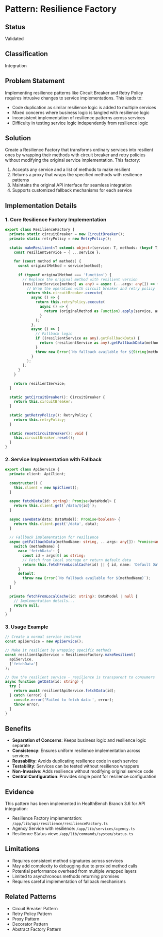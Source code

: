 # Pattern: Resilience Factory

## Status
Validated

## Classification
Integration

## Problem Statement
Implementing resilience patterns like Circuit Breaker and Retry Policy requires intrusive changes to service implementations. This leads to:
- Code duplication as similar resilience logic is added to multiple services
- Mixed concerns where business logic is tangled with resilience logic
- Inconsistent implementation of resilience patterns across services
- Difficulty in testing service logic independently from resilience logic

## Solution
Create a Resilience Factory that transforms ordinary services into resilient ones by wrapping their methods with circuit breaker and retry policies without modifying the original service implementation. This factory:

1. Accepts any service and a list of methods to make resilient
2. Returns a proxy that wraps the specified methods with resilience patterns
3. Maintains the original API interface for seamless integration
4. Supports customized fallback mechanisms for each service

## Implementation Details

### 1. Core Resilience Factory Implementation

```typescript
export class ResilienceFactory {
  private static circuitBreaker = new CircuitBreaker();
  private static retryPolicy = new RetryPolicy();
  
  static makeResilient<T extends object>(service: T, methods: (keyof T)[]): T {
    const resilientService = { ...service };
    
    for (const method of methods) {
      const originalMethod = service[method];
      
      if (typeof originalMethod === 'function') {
        // Replace the original method with resilient version
        (resilientService[method] as any) = async (...args: any[]) => {
          // Wrap the operation with circuit breaker and retry policy
          return this.circuitBreaker.execute(
            async () => {
              return this.retryPolicy.execute(
                async () => {
                  return (originalMethod as Function).apply(service, args);
                }
              );
            },
            async () => {
              // Fallback logic
              if ((resilientService as any).getFallbackData) {
                return (resilientService as any).getFallbackData(method, ...args);
              }
              throw new Error(`No fallback available for ${String(method)}`);
            }
          );
        };
      }
    }
    
    return resilientService;
  }
  
  static getCircuitBreaker(): CircuitBreaker {
    return this.circuitBreaker;
  }
  
  static getRetryPolicy(): RetryPolicy {
    return this.retryPolicy;
  }
  
  static resetCircuitBreaker(): void {
    this.circuitBreaker.reset();
  }
}
```

### 2. Service Implementation with Fallback

```typescript
export class ApiService {
  private client: ApiClient;
  
  constructor() {
    this.client = new ApiClient();
  }
  
  async fetchData(id: string): Promise<DataModel> {
    return this.client.get(`/data/${id}`);
  }
  
  async saveData(data: DataModel): Promise<boolean> {
    return this.client.post('/data', data);
  }
  
  // Fallback implementation for resilience
  async getFallbackData(methodName: string, ...args: any[]): Promise<any> {
    switch (methodName) {
      case 'fetchData': {
        const id = args[0] as string;
        // Fetch from local storage or return default data
        return this.fetchFromLocalCache(id) || { id, name: 'Default Data' };
      }
      default:
        throw new Error(`No fallback available for ${methodName}`);
    }
  }
  
  private fetchFromLocalCache(id: string): DataModel | null {
    // Implementation details...
    return null;
  }
}
```

### 3. Usage Example

```typescript
// Create a normal service instance
const apiService = new ApiService();

// Make it resilient by wrapping specific methods
const resilientApiService = ResilienceFactory.makeResilient(
  apiService, 
  ['fetchData']
);

// Use the resilient service - resilience is transparent to consumers
async function getData(id: string) {
  try {
    return await resilientApiService.fetchData(id);
  } catch (error) {
    console.error('Failed to fetch data:', error);
    throw error;
  }
}
```

## Benefits
- **Separation of Concerns**: Keeps business logic and resilience logic separate
- **Consistency**: Ensures uniform resilience implementation across services
- **Reusability**: Avoids duplicating resilience code in each service
- **Testability**: Services can be tested without resilience wrappers
- **Non-Invasive**: Adds resilience without modifying original service code
- **Central Configuration**: Provides single point for resilience configuration

## Evidence
This pattern has been implemented in HealthBench Branch 3.6 for API integration:
- Resilience Factory implementation: `/app/lib/api/resilience/resilienceFactory.ts`
- Agency Service with resilience: `/app/lib/services/agency.ts`
- Resilience Status view: `/app/lib/commands/system/status.ts`

## Limitations
- Requires consistent method signatures across services
- May add complexity to debugging due to proxied method calls
- Potential performance overhead from multiple wrapped layers
- Limited to asynchronous methods returning promises
- Requires careful implementation of fallback mechanisms

## Related Patterns
- Circuit Breaker Pattern
- Retry Policy Pattern
- Proxy Pattern
- Decorator Pattern
- Abstract Factory Pattern 